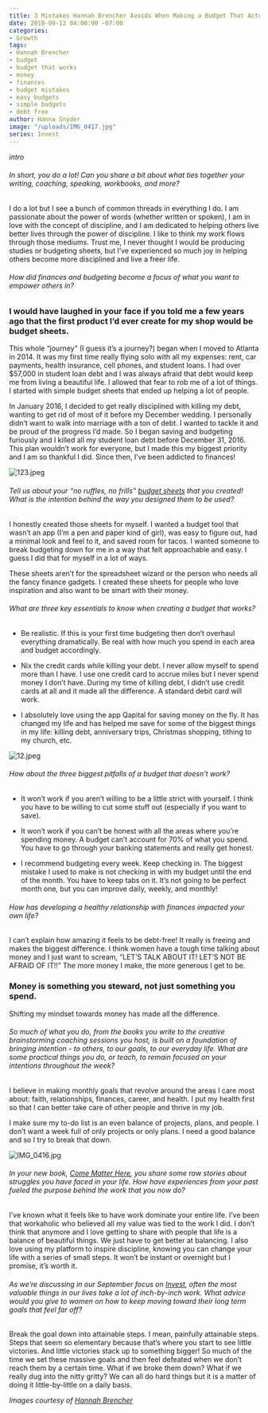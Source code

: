 ```yaml
---
title: 3 Mistakes Hannah Brencher Avoids When Making a Budget That Actually Works
date: 2018-09-12 04:00:00 -07:00
categories:
- Growth
tags:
- Hannah Brencher
- budget
- budget that works
- money
- finances
- budget mistakes
- easy budgets
- simple budgets
- debt free
author: Hanna Snyder
image: "/uploads/IMG_0417.jpg"
series: Invest
---
```


_intro_

###### In short, you do a lot! Can you share a bit about what ties together your writing, coaching, speaking, workbooks, and more?

I do a lot but I see a bunch of common threads in everything I do. I am passionate about the power of words (whether written or spoken), I am in love with the concept of discipline, and I am dedicated to helping others live better lives through the power of discipline. I like to think my work flows through those mediums. Trust me, I never thought I would be producing studies or budgeting sheets, but I’ve experienced so much joy in helping others become more disciplined and live a freer life. 

###### How did finances and budgeting become a focus of what you want to empower others in?

### I would have laughed in your face if you told me a few years ago that the first product I’d ever create for my shop would be budget sheets. 

This whole “journey” (I guess it’s a journey?) began when I moved to Atlanta in 2014. It was my first time really flying solo with all my expenses: rent, car payments, health insurance, cell phones, and student loans. I had over $57,000 in student loan debt and I was always afraid that debt would keep me from living a beautiful life. I allowed that fear to rob me of a lot of things. I started with simple budget sheets that ended up helping a lot of people. 

In January 2016, I decided to get really disciplined with killing my debt, wanting to get rid of most of it before my December wedding. I personally didn’t want to walk into marriage with a ton of debt. I wanted to tackle it and be proud of the progress I’d made. So I began saving and budgeting furiously and I killed all my student loan debt before December 31, 2016. This plan wouldn’t work for everyone, but I made this my biggest priority and I am so thankful I did. Since then, I’ve been addicted to finances! 

![123.jpeg](/uploads/123.jpeg)

###### Tell us about your “no ruffles, no frills” [budget sheets](https://www.hannahbrenchercreative.com/new-products/budget-sheets) that you created! What is the intention behind the way you designed them to be used?

I honestly created those sheets for myself. I wanted a budget tool that wasn’t an app (I’m a pen and paper kind of girl), was easy to figure out, had a minimal look and feel to it, and saved room for tacos. I wanted someone to break budgeting down for me in a way that felt approachable and easy. I guess I did that for myself in a lot of ways. 

These sheets aren’t for the spreadsheet wizard or the person who needs all the fancy finance gadgets. I created these sheets for people who love inspiration and also want to be smart with their money.

###### What are three key essentials to know when creating a budget that works?

- Be realistic. If this is your first time budgeting then don’t overhaul everything dramatically. Be real with how much you spend in each area and budget accordingly.

- Nix the credit cards while killing your debt. I never allow myself to spend more than I have. I use one credit card to accrue miles but I never spend money I don’t have. During my time of killing debt, I didn’t use credit cards at all and it made all the difference. A standard debit card will work.

- I absolutely love using the app Qapital for saving money on the fly. It has changed my life and has helped me save for some of the biggest things in my life: killing debt, anniversary trips, Christmas shopping, tithing to my church, etc.

![12.jpeg](/uploads/12.jpeg)

###### How about the three biggest pitfalls of a budget that doesn’t work?

- It won’t work if you aren’t willing to be a little strict with yourself. I think you have to be willing to cut some stuff out (especially if you want to save). 

- It won’t work if you can’t be honest with all the areas where you’re spending money. A budget can’t account for 70% of what you spend. You have to go through your banking statements and really get honest. 

- I recommend budgeting every week. Keep checking in. The biggest mistake I used to make is not checking in with my budget until the end of the month. You have to keep tabs on it. It’s not going to be perfect month one, but you can improve daily, weekly, and monthly!

###### How has developing a healthy relationship with finances impacted your own life?

I can’t explain how amazing it feels to be debt-free! It really is freeing and makes the biggest difference. I think women have a tough time talking about money and I just want to scream, “LET’S TALK ABOUT IT! LET’S NOT BE AFRAID OF IT!!” The more money I make, the more generous I get to be. 

### Money is something you steward, not just something you spend. 

Shifting my mindset towards money has made all the difference.

###### So much of what you do, from the books you write to the creative brainstorming coaching sessions you host, is built on a foundation of bringing intention - to others, to our goals, to our everyday life. What are some practical things you do, or teach, to remain focused on your intentions throughout the week?

I believe in making monthly goals that revolve around the areas I care most about: faith, relationships, finances, career, and health.
I put my health first so that I can better take care of other people and thrive in my job. 

I make sure my to-do list is an even balance of projects, plans, and people. I don’t want a week full of only projects or only plans. I need a good balance and so I try to break that down.

![IMG_0416.jpg](/uploads/IMG_0416.jpg)

###### In your new book, _[Come Matter Here](https://www.hannahbrenchercreative.com/the-books/)_, you share some raw stories about struggles you have faced in your life. How have experiences from your past fueled the purpose behind the work that you now do?

I’ve known what it feels like to have work dominate your entire life. I’ve been that workaholic who believed all my value was tied to the work I did. I don’t think that anymore and I love getting to share with people that life is a balance of beautiful things. We just have to get better at balancing. I also love using my platform to inspire discipline, knowing you can change your life with a series of small steps. It won’t be instant or overnight but I promise, it’s worth it.

###### As we’re discussing in our September focus on [Invest](https://yellowco.co/blog/2018/09/03/invest-crucial-for-more-than-finances/), often the most valuable things in our lives take a lot of inch-by-inch work. What advice would you give to women on how to keep moving toward their long term goals that feel far off?

Break the goal down into attainable steps. I mean, painfully attainable steps. Steps that seem so elementary because that’s where you start to see little victories. And little victories stack up to something bigger! So much of the time we set these massive goals and then feel defeated when we don’t reach them by a certain time. What if we broke them down? What if we really dug into the nitty gritty? We can all do hard things but it is a matter of doing it little-by-little on a daily basis.

_Images courtesy of [Hannah Brencher](https://www.hannahbrenchercreative.com/)_